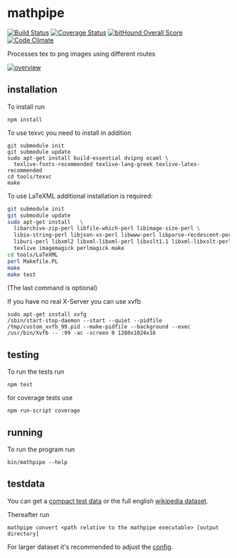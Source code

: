 # mathpipe
[![Build Status](https://travis-ci.org/physikerwelt/mathpipe.svg?branch=master)](https://travis-ci.org/physikerwelt/mathpipe)
[![Coverage Status](https://coveralls.io/repos/github/physikerwelt/mathpipe/badge.svg?branch=master)](https://coveralls.io/github/physikerwelt/mathpipe?branch=master)
[![bitHound Overall Score](https://www.bithound.io/github/physikerwelt/mathpipe/badges/score.svg)](https://www.bithound.io/github/physikerwelt/mathpipe)
[![Code Climate](https://codeclimate.com/github/physikerwelt/mathpipe/badges/gpa.svg)](https://codeclimate.com/github/physikerwelt/mathpipe)

Processes tex to png images using different routes

[![overview](doc/mathpipe.png)](http://physikerwelt.github.io/mathpipe/mathpipe.html)

## installation

To install run
```
npm install
```

To use texvc you need to install in addition
```
git submodule init
git submodule update
sudo apt-get install build-essential dvipng ocaml \
  texlive-fonts-recommended texlive-lang-greek texlive-latex-recommended
cd tools/texvc
make
```

To use LaTeXML additional installation is required:
```bash
git submodule init
git submodule update
sudo apt-get install   \
  libarchive-zip-perl libfile-which-perl libimage-size-perl \
  libio-string-perl libjson-xs-perl libwww-perl libparse-recdescent-perl \
  liburi-perl libxml2 libxml-libxml-perl libxslt1.1 libxml-libxslt-perl \
  texlive imagemagick perlmagick make
cd tools/LaTeXML
perl Makefile.PL
make
make test
```
(The last command is optional)

If you have no real X-Server you can use xvfb
```
sudo apt-get install xvfg
/sbin/start-stop-daemon --start --quiet --pidfile /tmp/custom_xvfb_99.pid --make-pidfile --background --exec /usr/bin/Xvfb -- :99 -ac -screen 0 1280x1024x16
```
## testing

To run the tests run
 ```
 npm test
 ```
 for coverage tests use
 ```
 npm run-script coverage
 ```

## running

To run the program run
```
bin/mathpipe --help
```

## testdata
You can get a [compact test data](http://en.formulasearchengine.com/w/images/math-formula-testcases.json)
or the full english [wikipedia dataset](https://github.com/wikimedia/texvcjs/blob/master/test/en-wiki-formulae.json?raw=true). 

Thereafter run
```
mathpipe convert <path relative to the mathpipe executable> [output directory]
```
For larger dataset it's recommended to adjust the [config](config.yaml).

